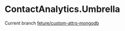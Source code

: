 # ContactAnalytics.Umbrella


Current branch [feture/custom-attrs-mongodb](https://github.com/AlexeyAlexey/contact_analytics_umbrella/tree/feture/custom-attrs-mongodb)